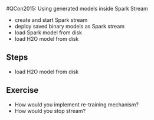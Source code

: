 #QCon2015: Using generated models inside Spark Stream

  - create and start Spark stream
  - deploy saved binary models as Spark stream
  - load Spark model from disk
  - load H2O model from disk
  
## Steps

 - load H2O model from disk
 
  
## Exercise
  - How would you implement re-training mechanism?
  - How would you stop stream?
  

